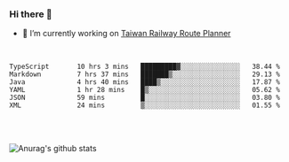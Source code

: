 ### Hi there 👋

- 🔭 I’m currently working on [Taiwan Railway Route Planner](https://github.com/Taiwan-Railway-Route-Planner)

<br/>

<!--START_SECTION:waka-->

```text
TypeScript       10 hrs 3 mins   █████████▓░░░░░░░░░░░░░░░   38.44 %
Markdown         7 hrs 37 mins   ███████▒░░░░░░░░░░░░░░░░░   29.13 %
Java             4 hrs 40 mins   ████▒░░░░░░░░░░░░░░░░░░░░   17.87 %
YAML             1 hr 28 mins    █▒░░░░░░░░░░░░░░░░░░░░░░░   05.62 %
JSON             59 mins         █░░░░░░░░░░░░░░░░░░░░░░░░   03.80 %
XML              24 mins         ▒░░░░░░░░░░░░░░░░░░░░░░░░   01.55 %
```

<!--END_SECTION:waka-->

<br/>
<br/>

![Anurag's github stats](https://github-readme-stats.vercel.app/api?username=DepickereSven&show_icons=true&theme=tokyonight)



<!--
**DepickereSven/DepickereSven** is a ✨ _special_ ✨ repository because its `README.md` (this file) appears on your GitHub profile.

Here are some ideas to get you started:

- 🔭 I’m currently working on ...
- 🌱 I’m currently learning ...
- 👯 I’m looking to collaborate on ...
- 🤔 I’m looking for help with ...
- 💬 Ask me about ...
- 📫 How to reach me: ...
- 😄 Pronouns: ...
- ⚡ Fun fact: ...
-->
